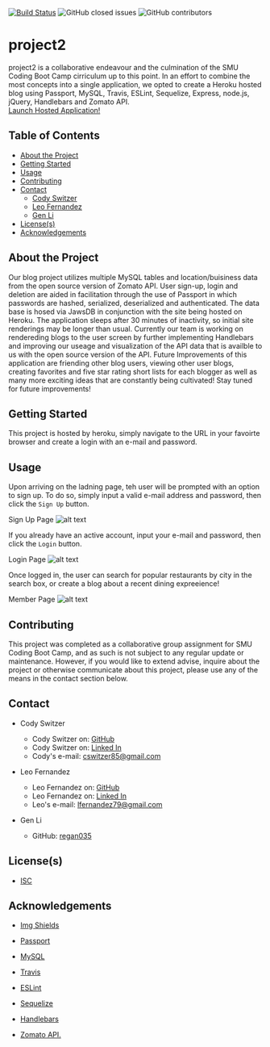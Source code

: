<!-- Shields -->
[![Build Status](https://travis-ci.com/lfernandez79/project2.svg?branch=master)](https://travis-ci.com/lfernandez79/project2)
![GitHub closed issues](https://img.shields.io/github/issues-closed/lfernandez79/project2)
![GitHub contributors](https://img.shields.io/github/contributors/lfernandez79/project2)

# project2

project2 is a collaborative endeavour and the culmination of the SMU Coding Boot Camp cirriculum up to this point. In an effort to combine the most concepts into a single application, we opted to create a Heroku hosted blog using Passport, MySQL, Travis, ESLint, Sequelize, Express, node.js, jQuery, Handlebars and Zomato API.  
[Launch Hosted Application!](https://project2-cody-gen-leo.herokuapp.com/      "Launch Project 2")

<!-- TABLE OF CONTENTS -->
## Table of Contents

* [About the Project](#About-the-project)
* [Getting Started](#Getting-started)
* [Usage](#Usage)
* [Contributing](#Contributing)
* [Contact](#Contact)
  * [Cody Switzer](https://cswitzer85.github.io/Basic-Portfolio/     "cswitzer85's GitHub")
  * [Leo Fernandez](#Leo-Fernandez)
  * [Gen Li](#Gen-Li)
* [License(s)](#License(s))
* [Acknowledgements](#Acknowledgements)

## About the Project

Our blog project utilizes multiple MySQL tables and location/buisiness data from the open source version of Zomato API. User sign-up, login and deletion are aided in facilitation through the use of Passport in which passwords are hashed, serialized, deserialized and authenticated. The data base is hosed via JawsDB in conjunction with the site being hosted on Heroku. The application sleeps after 30 minutes of inactivity, so initial site renderings may be longer than usual. Currently our team is working on rendereding blogs to the user screen by further implementing Handlebars and improving our useage and visualization of the API data that is availble to us with the open source version of the API. Future Improvements of this application are friending other blog users, viewing other user blogs, creating favorites and five star rating short lists for each blogger as well as many more exciting ideas that are constantly being cultivated!   Stay tuned for future improvements!

## Getting Started

This project is hosted by heroku, simply navigate to the URL in your favoirte browser and create a login with an e-mail and password.

## Usage

Upon arriving on the ladning page, teh user will be prompted with an option to sign up. To do so, simply input a valid e-mail address and password, then click the `Sign Up` button.

Sign Up Page ![alt text](https://github.com/lfernandez79/project2/blob/master/assets/project2SignUpPage.png?raw=true)

If you already have an active account, input your e-mail and password, then click the `Login` button.

Login Page ![alt text](https://github.com/lfernandez79/project2/blob/master/assets/project2LogInPage.png?raw=true)

Once logged in, the user can search for popular restaurants by city in the search box, or create a blog about a recent dining expreeience!

Member Page ![alt text](https://github.com/lfernandez79/project2/blob/master/assets/project2MemberPage.png?raw=true)

## Contributing

This project was completed as a collaborative group assignment for SMU Coding Boot Camp, and as such is not subject to any regular update or maintenance. However, if you would like to extend advise, inquire about the project or otherwise communicate about this project, please use any of the means in the contact section below.

## Contact

* Cody Switzer
  * Cody Switzer on:  [GitHub](https://github.com/cswitzer85      "cswitzer85's GitHub")
  * Cody Switzer on:  [Linked In](https://www.linkedin.com/in/cody-switzer-1429593a/ "cody-switzer-1429593a Linked In")
  * Cody's e-mail:  cswitzer85@gmail.com  
  
* Leo Fernandez
  * Leo Fernandez on:  [GitHub](https://github.com/lfernandez79      "lfernandez79's GitHub")  
  * Leo Fernandez on:  [Linked In](https://www.linkedin.com/in/joseleonardofernandez/ "joseleonardofernandez Linked In")
  * Leo's e-mail:  lfernandez79@gmail.com



* Gen Li
  * GitHub:   [regan035](https://github.com/regan035     "regan035's GitHub")  

## License(s)

* [ISC](https://opensource.org/licenses/ISC)

## Acknowledgements

* [Img Shields](https://shields.io)

* [Passport](http://www.passportjs.org/)

* [MySQL](https://www.mysql.com/)

* [Travis](https://travis-ci.org/)

* [ESLint](https://eslint.org/)

* [Sequelize](https://sequelize.org/)

* [Handlebars](https://handlebarsjs.com/)

* [Zomato API. ](https://www.zomato.com/plano-tx)